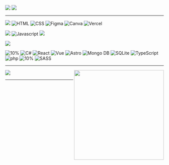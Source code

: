 <p>
<img src="https://img.shields.io/badge/Currently_learning-Astro-orange%22?style=for-the-badge&color=teal">
<img src="https://img.shields.io/badge/Next_on_chopping_block-DB-blue%22?style=for-the-badge&color=blue">
</p>
<hr>
<p>
<img src="https://img.shields.io/badge/90%25_--green?style=for-the-badge">
<img alt="HTML"src="https://img.shields.io/badge/HTML5-E34F26?style=for-the-badge&logo=html5&logoColor=white"/> 
<img alt="CSS"src="https://img.shields.io/badge/CSS3-1572B6?style=for-the-badge&logo=css3&logoColor=white"/> 
<img alt="Figma" src="https://img.shields.io/badge/Figma-F24E1E?style=for-the-badge&logo=figma&logoColor=white"/>
<img alt="Canva" src="https://img.shields.io/badge/Canva-%2300C4CC.svg?&style=for-the-badge&logo=Canva&logoColor=white"/>
<img alt="Vercel" src="https://img.shields.io/badge/Vercel-000000?style=for-the-badge&logo=vercel&logoColor=white"/>
</p>
<p>
<img src="https://img.shields.io/badge/50%25_--teal?style=for-the-badge">
<img alt="Javascript" src="https://img.shields.io/badge/JavaScript-323330?style=for-the-badge&logo=javascript&logoColor=F7DF1E"/>
<img src="https://img.shields.io/badge/python-black?style=for-the-badge&logo=python&logoColor=yellow"/>
</p> 
<p>
<img src="https://img.shields.io/badge/25%25_--blue?style=for-the-badge">
</p>
<p>
<img alt="10%" src="https://img.shields.io/badge/10%25_--orange?style=for-the-badge">
<img alt="C#" src="https://img.shields.io/badge/C%23-239120?style=for-the-badge&logo=c-sharp&logoColor=white">
<img alt="React" src="https://img.shields.io/badge/React-20232A?style=for-the-badge&logo=react&logoColor=61DAFB">
<img alt="Vue" src="https://img.shields.io/badge/Vue%20js-35495E?style=for-the-badge&logo=vuedotjs&logoColor=4FC08D">
<img alt="Astro" src="https://img.shields.io/badge/Astro-0C1222?style=for-the-badge&logo=astro&logoColor=FDFDFE">
<img alt="Mongo DB"src="https://img.shields.io/badge/MongoDB-4EA94B?style=for-the-badge&logo=mongodb&logoColor=white">
<img alt="SQLite" src="https://img.shields.io/badge/SQLite-07405E?style=for-the-badge&logo=sqlite&logoColor=white">
<img alt="TypeScript" src="https://img.shields.io/badge/TypeScript-007ACC?style=for-the-badge&logo=typescript&logoColor=white">
<img alt="php" src="https://img.shields.io/badge/PHP-777BB4?style=for-the-badge&logo=php&logoColor=white">
<img alt="10%" src="https://img.shields.io/badge/ㅤㅤ--orange?style=for-the-badge">
<img alt="SASS"src="https://img.shields.io/badge/Sass-CC6699?style=for-the-badge&logo=sass&logoColor=white"/> 
<hr>
<p>
<img height=285 align="right" src="https://github-readme-streak-stats.herokuapp.com?user=stiantha&theme=dark&layout=compact&card_width=330" />
</p>
<p>
<img align="center ight" src="https://github-readme-stats.vercel.app/api/top-langs?username=stiantha&theme=dark#gh-dark-mode-only&card_width=520" />
</p>
<hr>
